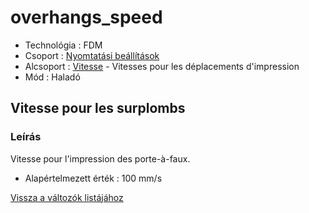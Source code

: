 # overhangs\_speed

* Technológia : FDM
* Csoport : [Nyomtatási beállítások](../../../konfig/print_settings)
* Alcsoport : [Vitesse](../../beallitasok/print_settings.md#vitesse) - Vitesses pour les déplacements d'impression
* Mód : Haladó

## Vitesse pour les surplombs

### Leírás

Vitesse pour l'impression des porte-à-faux.

* Alapértelmezett érték : 100 mm/s

[Vissza a változók listájához](../../variable_list)


